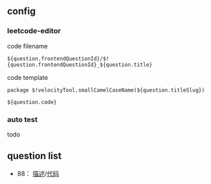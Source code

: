 
## config
### leetcode-editor
code filename
```
${question.frontendQuestionId}/$!{question.frontendQuestionId}_${question.title}

```
code template
```
package $!velocityTool.smallCamelCaseName(${question.titleSlug})

${question.code}
```

### auto test
todo 


## question list
- 88： [描述](./doc/content/88/88_合并两个有序数组.md)/[代码](./88/88_合并两个有序数组.go)